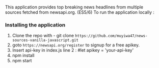 This application provides top breaking news headlines from multiple sources fetched from newsapi.org. (ES5/6)
To run the application locally :
### Installing the application
1. Clone the repo with - git clone `https://github.com/muyiwa47/news-sources-vanilla-javascript.git`
2. goto `https://newsapi.org/register` to signup for a free apikey.
3. Insert api-key in index.js line 2 : #let apikey = 'your-api-key'
4. npm install
5. npm start
